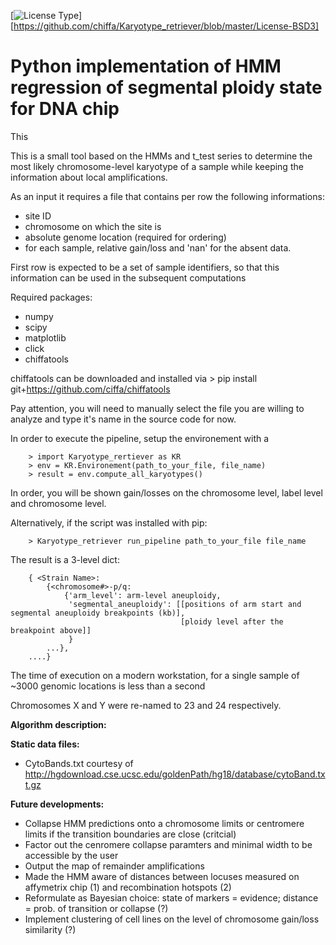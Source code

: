 [![License Type](https://img.shields.io/badge/license-BSD3-blue.svg)][https://github.com/chiffa/Karyotype_retriever/blob/master/License-BSD3]

Python implementation of HMM regression of segmental ploidy state for DNA chip
===============================================================================================================

This 

This is a small tool based on the HMMs and t_test series to determine the most likely chromosome-level
karyotype of a sample while keeping the information about local amplifications.

As an input it requires a file that contains per row the following informations:
 - site ID
 - chromosome on which the site is
 - absolute genome location (required for ordering)
 - for each sample, relative gain/loss and 'nan' for the absent data.

First row is expected to be a set of sample identifiers, so that this information can be used in the subsequent
computations

Required packages:
 * numpy
 * scipy
 * matplotlib
 * click
 * chiffatools


chiffatools can be downloaded and installed via
    > pip install git+https://github.com/ciffa/chiffatools

Pay attention, you will need to manually select the file you are willing to analyze and type it's name in the
source code for now.

In order to execute the pipeline, setup the environement with a
```
    > import Karyotype_rertiever as KR
    > env = KR.Environement(path_to_your_file, file_name)
    > result = env.compute_all_karyotypes()
```

In order, you will be shown gain/losses on the chromosome level, label level and chromosome level.

Alternatively, if the script was installed with pip:
```
    > Karyotype_retriever run_pipeline path_to_your_file file_name
```

The result is a 3-level dict:
```
    { <Strain Name>:
        {<chromosome#>-p/q:
            {'arm_level': arm-level aneuploidy,
             'segmental_aneuploidy': [[positions of arm start and segmental aneuploidy breakpoints (kb)],
                                      [ploidy level after the breakpoint above]]
             }
        ...},
    ....}
```

The time of execution on a modern workstation, for a single sample of ~3000 genomic locations is less than a second

Chromosomes X and Y were re-named to 23 and 24 respectively.

**Algorithm description:**


**Static data files:**
 - CytoBands.txt courtesy of http://hgdownload.cse.ucsc.edu/goldenPath/hg18/database/cytoBand.txt.gz

**Future developments:**
 - Collapse HMM predictions onto a chromosome limits or centromere limits if the transition boundaries are close (critcial)
 - Factor out the cenromere collapse paramters and minimal width to be accessible by the user
 - Output the map of remainder amplifications 
 - Made the HMM aware of distances between locuses measured on affymetrix chip (1) and recombination hotspots (2)
 - Reformulate as Bayesian choice: state of markers =  evidence; distance = prob. of transition or collapse (?)
 - Implement clustering of cell lines on the level of chromosome gain/loss similarity (?)
